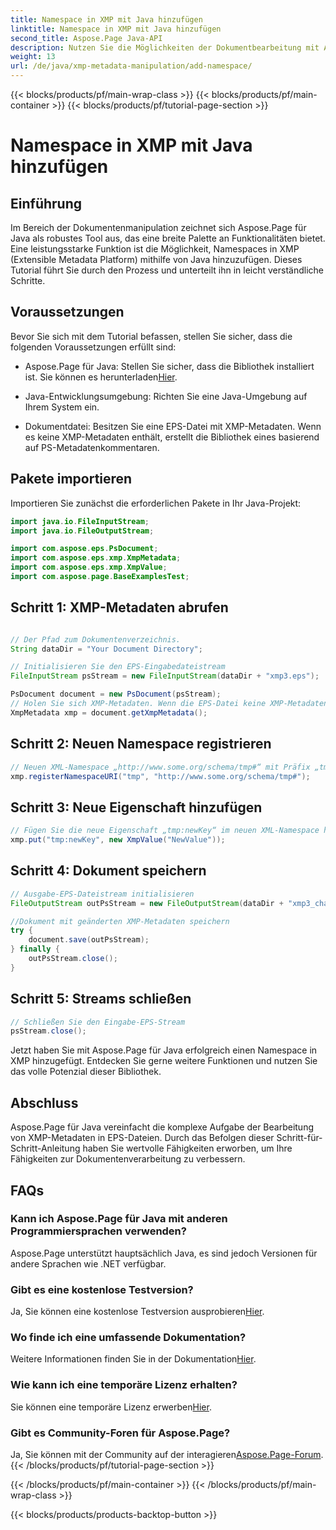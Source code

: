 ```yaml
---
title: Namespace in XMP mit Java hinzufügen
linktitle: Namespace in XMP mit Java hinzufügen
second_title: Aspose.Page Java-API
description: Nutzen Sie die Möglichkeiten der Dokumentbearbeitung mit Aspose.Page für Java. Erfahren Sie in diesem umfassenden Leitfaden, wie Sie mühelos XMP-Namespaces hinzufügen.
weight: 13
url: /de/java/xmp-metadata-manipulation/add-namespace/
---
```


{{< blocks/products/pf/main-wrap-class >}}
{{< blocks/products/pf/main-container >}}
{{< blocks/products/pf/tutorial-page-section >}}

# Namespace in XMP mit Java hinzufügen


## Einführung

Im Bereich der Dokumentenmanipulation zeichnet sich Aspose.Page für Java als robustes Tool aus, das eine breite Palette an Funktionalitäten bietet. Eine leistungsstarke Funktion ist die Möglichkeit, Namespaces in XMP (Extensible Metadata Platform) mithilfe von Java hinzuzufügen. Dieses Tutorial führt Sie durch den Prozess und unterteilt ihn in leicht verständliche Schritte.

## Voraussetzungen

Bevor Sie sich mit dem Tutorial befassen, stellen Sie sicher, dass die folgenden Voraussetzungen erfüllt sind:

-  Aspose.Page für Java: Stellen Sie sicher, dass die Bibliothek installiert ist. Sie können es herunterladen[Hier](https://releases.aspose.com/page/java/).

- Java-Entwicklungsumgebung: Richten Sie eine Java-Umgebung auf Ihrem System ein.

- Dokumentdatei: Besitzen Sie eine EPS-Datei mit XMP-Metadaten. Wenn es keine XMP-Metadaten enthält, erstellt die Bibliothek eines basierend auf PS-Metadatenkommentaren.

## Pakete importieren

Importieren Sie zunächst die erforderlichen Pakete in Ihr Java-Projekt:

```java
import java.io.FileInputStream;
import java.io.FileOutputStream;

import com.aspose.eps.PsDocument;
import com.aspose.eps.xmp.XmpMetadata;
import com.aspose.eps.xmp.XmpValue;
import com.aspose.page.BaseExamplesTest;
```

## Schritt 1: XMP-Metadaten abrufen

```java

// Der Pfad zum Dokumentenverzeichnis.
String dataDir = "Your Document Directory";

// Initialisieren Sie den EPS-Eingabedateistream
FileInputStream psStream = new FileInputStream(dataDir + "xmp3.eps");

PsDocument document = new PsDocument(psStream);
// Holen Sie sich XMP-Metadaten. Wenn die EPS-Datei keine XMP-Metadaten enthält, erstellen Sie eine neue Datei mit Werten aus PS-Metadatenkommentaren (%%Creator, %%CreateDate, %%Title usw.).
XmpMetadata xmp = document.getXmpMetadata();
```

## Schritt 2: Neuen Namespace registrieren

```java
// Neuen XML-Namespace „http://www.some.org/schema/tmp#“ mit Präfix „tmp“ hinzufügen
xmp.registerNamespaceURI("tmp", "http://www.some.org/schema/tmp#");
```

## Schritt 3: Neue Eigenschaft hinzufügen

```java
// Fügen Sie die neue Eigenschaft „tmp:newKey“ im neuen XML-Namespace hinzu
xmp.put("tmp:newKey", new XmpValue("NewValue"));
```

## Schritt 4: Dokument speichern

```java
// Ausgabe-EPS-Dateistream initialisieren
FileOutputStream outPsStream = new FileOutputStream(dataDir + "xmp3_changed.eps");

//Dokument mit geänderten XMP-Metadaten speichern
try {
    document.save(outPsStream);
} finally {
    outPsStream.close();
}
```

## Schritt 5: Streams schließen

```java
// Schließen Sie den Eingabe-EPS-Stream
psStream.close();
```

Jetzt haben Sie mit Aspose.Page für Java erfolgreich einen Namespace in XMP hinzugefügt. Entdecken Sie gerne weitere Funktionen und nutzen Sie das volle Potenzial dieser Bibliothek.

## Abschluss

Aspose.Page für Java vereinfacht die komplexe Aufgabe der Bearbeitung von XMP-Metadaten in EPS-Dateien. Durch das Befolgen dieser Schritt-für-Schritt-Anleitung haben Sie wertvolle Fähigkeiten erworben, um Ihre Fähigkeiten zur Dokumentenverarbeitung zu verbessern.

## FAQs

### Kann ich Aspose.Page für Java mit anderen Programmiersprachen verwenden?
Aspose.Page unterstützt hauptsächlich Java, es sind jedoch Versionen für andere Sprachen wie .NET verfügbar.

### Gibt es eine kostenlose Testversion?
 Ja, Sie können eine kostenlose Testversion ausprobieren[Hier](https://releases.aspose.com/).

### Wo finde ich eine umfassende Dokumentation?
 Weitere Informationen finden Sie in der Dokumentation[Hier](https://reference.aspose.com/page/java/).

### Wie kann ich eine temporäre Lizenz erhalten?
 Sie können eine temporäre Lizenz erwerben[Hier](https://purchase.aspose.com/temporary-license/).

### Gibt es Community-Foren für Aspose.Page?
 Ja, Sie können mit der Community auf der interagieren[Aspose.Page-Forum](https://forum.aspose.com/c/page/39).
{{< /blocks/products/pf/tutorial-page-section >}}

{{< /blocks/products/pf/main-container >}}
{{< /blocks/products/pf/main-wrap-class >}}

{{< blocks/products/products-backtop-button >}}
